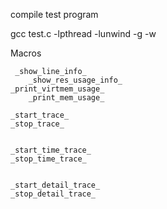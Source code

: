 compile test program


gcc test.c -lpthread -lunwind -g -w


Macros


	 _show_line_info_
        _show_res_usage_info_
	_print_virtmem_usage_
        _print_mem_usage_

	_start_trace_
	_stop_trace_


	_start_time_trace_
	_stop_time_trace_


	_start_detail_trace_
	_stop_detail_trace_
